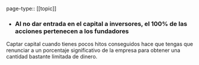 page-type:: [[topic]]
- ### Al no dar entrada en el capital a inversores, el 100% de las acciones pertenecen a los fundadores

Captar capital cuando tienes pocos hitos conseguidos hace que tengas que renunciar a un porcentaje significativo de la empresa para obtener una cantidad bastante limitada de dinero.



